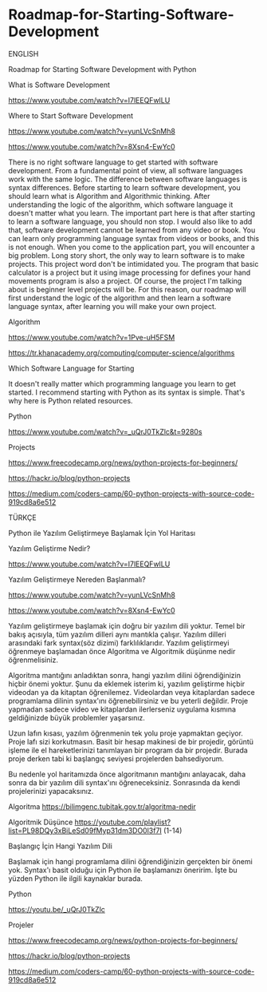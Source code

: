 # Roadmap-for-Starting-Software-Development

ENGLISH

Roadmap for Starting Software Development with Python

What is Software Development

https://www.youtube.com/watch?v=I7lEEQFwlLU

Where to Start Software Development

https://www.youtube.com/watch?v=yunLVcSnMh8

https://www.youtube.com/watch?v=8Xsn4-EwYc0

There is no right software language to get started with software development. From a fundamental point of view, all software languages work with the same logic. The difference between software languages is syntax differences. Before starting to learn software development, you should learn what is Algorithm and Algorithmic thinking. After understanding the logic of the algorithm, which software language it doesn't matter what you learn. The important part here is that after starting to learn a software language, you should non stop. I would also like to add that, software development cannot be learned from any video or book. You can learn only programming language syntax from videos or books, and this is not enough. When you come to the application part, you will encounter a big problem. Long story short, the only way to learn software is to make projects. This project word don't be intimidated you. The program that basic calculator is a project but it using image processing for defines your hand movements program is also a project. Of course, the project I'm talking about is beginner level projects will be. For this reason, our roadmap will first understand the logic of the algorithm and then learn a software language syntax, after learning you will make your own project.

Algorithm

https://www.youtube.com/watch?v=1Pve-uH5FSM

https://tr.khanacademy.org/computing/computer-science/algorithms

Which Software Language for Starting

It doesn't really matter which programming language you learn to get started. I recommend starting with Python as its syntax is simple. That's why here is Python related resources.

Python

https://www.youtube.com/watch?v=_uQrJ0TkZlc&t=9280s

Projects

https://www.freecodecamp.org/news/python-projects-for-beginners/

https://hackr.io/blog/python-projects

https://medium.com/coders-camp/60-python-projects-with-source-code-919cd8a6e512


TÜRKÇE


Python ile Yazılım Geliştirmeye Başlamak İçin Yol Haritası

Yazılım Geliştirme Nedir?

https://www.youtube.com/watch?v=I7lEEQFwlLU

Yazılım Geliştirmeye Nereden Başlanmalı?

https://www.youtube.com/watch?v=yunLVcSnMh8

https://www.youtube.com/watch?v=8Xsn4-EwYc0


   Yazılım geliştirmeye başlamak için doğru bir yazılım dili yoktur. Temel bir bakış açısıyla, tüm yazılım dilleri aynı mantıkla çalışır. Yazılım dilleri arasındaki fark syntax(söz dizimi) farklılıklarıdır. Yazılım geliştirmeyi öğrenmeye başlamadan önce Algoritma ve Algoritmik düşünme nedir öğrenmelisiniz.

   Algoritma mantığını anladıktan sonra, hangi yazılım dilini öğrendiğinizin hiçbir önemi yoktur. Şunu da eklemek isterim ki, yazılım geliştirme hiçbir videodan ya da kitaptan öğrenilemez. Videolardan veya kitaplardan sadece programlama dilinin syntax'ını öğrenebilirsiniz ve bu yeterli değildir. Proje yapmadan sadece video ve kitaplardan ilerlerseniz uygulama kısmına geldiğinizde büyük problemler yaşarsınız.

Uzun lafın kısası, yazılım öğrenmenin tek yolu proje yapmaktan geçiyor. Proje lafı sizi korkutmasın. Basit bir hesap makinesi de bir projedir, görüntü işleme ile el hareketlerinizi tanımlayan bir program da bir projedir. Burada proje derken tabi ki başlangıç seviyesi projelerden bahsediyorum.

   Bu nedenle yol haritamızda önce algoritmanın mantığını anlayacak, daha sonra da bir yazılım dili syntax'ını öğreneceksiniz. Sonrasında da kendi projelerinizi yapacaksınız.

Algoritma 
https://bilimgenc.tubitak.gov.tr/algoritma-nedir

Algoritmik Düşünce
https://youtube.com/playlist?list=PL98DQy3xBiLeSd09fMyp31dm3DO0l3f7I (1-14)

Başlangıç İçin Hangi Yazılım Dili

Başlamak için hangi programlama dilini öğrendiğinizin gerçekten bir önemi yok. Syntax'ı basit olduğu için Python ile başlamanızı öneririm. İşte bu yüzden Python ile ilgili kaynaklar burada.

Python

https://youtu.be/_uQrJ0TkZlc

Projeler

https://www.freecodecamp.org/news/python-projects-for-beginners/

https://hackr.io/blog/python-projects

https://medium.com/coders-camp/60-python-projects-with-source-code-919cd8a6e512
